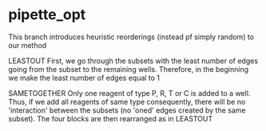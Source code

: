 # pipette_opt

This branch introduces heuristic reorderings (instead pf simply random) to our method

LEASTOUT
First, we go through the subsets with the least number of edges going from the subset to the remaining wells. Therefore, in the beginning we make the least number of edges equal to 1

SAMETOGETHER
Only one reagent of type P, R, T or C is added to a well. Thus, if we add all reagents of same type consequently, there will be no 'interaction' between the subsets (no 'oned' edges created by the same subset). The four blocks are then rearranged as in LEASTOUT
